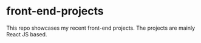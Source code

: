 # front-end-projects
This repo showcases my recent front-end projects. The projects are mainly React JS based.
